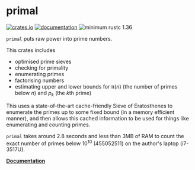 # primal

[![crates.io](https://img.shields.io/crates/v/primal.svg)](https://crates.io/crates/primal)
[![documentation](https://docs.rs/primal/badge.svg)](https://docs.rs/primal)
![minimum rustc 1.36](https://img.shields.io/badge/rustc-1.36+-red.svg)

`primal` puts raw power into prime numbers.

This crates includes

- optimised prime sieves
- checking for primality
- enumerating primes
- factorising numbers
- estimating upper and lower bounds for π(*n*) (the number of primes
  below *n*) and *p<sub>k</sub>* (the <i>k</i>th prime)

This uses a state-of-the-art cache-friendly Sieve of Eratosthenes
to enumerate the primes up to some fixed bound (in a memory
efficient manner), and then allows this cached information to be
used for things like enumerating and counting primes.

`primal` takes around 2.8 seconds and less than 3MB of RAM to
count the exact number of primes below 10<sup>10</sup> (455052511)
on the author's laptop (i7-3517U).

[**Documentation**](http://docs.rs/primal/)
